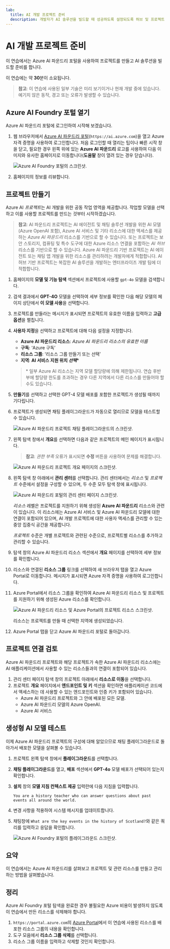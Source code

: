 ```yaml
---
lab:
  title: AI 개발 프로젝트 준비
  description: 개발자가 AI 솔루션을 빌드할 때 성공하도록 설정되도록 허브 및 프로젝트에서 클라우드 리소스를 구성하는 방법을 알아봅니다.
---
```


# AI 개발 프로젝트 준비

이 연습에서는 Azure AI 파운드리 포털을 사용하여 프로젝트를 만들고 AI 솔루션을 빌드할 준비를 합니다.

이 연습에는 약 **30**분이 소요됩니다.

> **참고**: 이 연습에 사용된 일부 기술은 미리 보기이거나 현재 개발 중에 있습니다. 예기치 않은 동작, 경고 또는 오류가 발생할 수 있습니다.

## Azure AI Foundry 포털 열기

Azure AI 파운드리 포털에 로그인하여 시작해 보겠습니다.

1. 웹 브라우저에서 [Azure AI 파운드리 포털](https://ai.azure.com)(`https://ai.azure.com`)을 열고 Azure 자격 증명을 사용하여 로그인합니다. 처음 로그인할 때 열리는 팁이나 빠른 시작 창을 닫고, 필요한 경우 왼쪽 위에 있는 **Azure AI 파운드리** 로고를 사용하여 다음 이미지와 유사한 홈페이지로 이동합니다(**도움말** 창이 열려 있는 경우 닫습니다).

    ![Azure AI Foundry 포털의 스크린샷.](./media/ai-foundry-home.png)

1. 홈페이지의 정보를 리뷰합니다.

## 프로젝트 만들기

Azure AI *프로젝트*는 AI 개발을 위한 공동 작업 영역을 제공합니다. 작업할 모델을 선택하고 이를 사용할 프로젝트를 만드는 것부터 시작하겠습니다.

> **참고**: AI 파운드리 프로젝트는 AI 에이전트 및 채팅 솔루션 개발을 위한 AI 모델(Azure OpenAI 포함), Azure AI 서비스 및 기타 리소스에 대한 액세스를 제공하는 *Azure AI 파운드리* 리소스를 기반으로 할 수 있습니다. 또는 프로젝트는 보안 스토리지, 컴퓨팅 및 특수 도구에 대한 Azure 리소스 연결을 포함하는 *AI 허브* 리소스를 기반으로 할 수 있습니다. Azure AI 파운드리 기반 프로젝트는 AI 에이전트 또는 채팅 앱 개발을 위한 리소스를 관리하려는 개발자에게 적합합니다. AI 허브 기반 프로젝트는 복잡한 AI 솔루션을 개발하는 엔터프라이즈 개발 팀에 더 적합합니다.

1. 홈페이지의 **모델 및 기능 탐색** 섹션에서 프로젝트에 사용할 `gpt-4o` 모델을 검색합니다.
1. 검색 결과에서 **GPT-4O** 모델을 선택하여 세부 정보를 확인한 다음 해당 모델의 페이지 상단에서 **이 모델 사용**을 선택합니다.
1. 프로젝트를 만들라는 메시지가 표시되면 프로젝트의 유효한 이름을 입력하고 **고급 옵션**을 펼칩니다.
1. **사용자 지정**을 선택하고 프로젝트에 대해 다음 설정을 지정합니다.
    - **Azure AI 파운드리 리소스**: *Azure AI 파운드리 리소스의 유효한 이름*
    - **구독**: ‘Azure 구독’
    - **리소스 그룹**: ‘리소스 그룹 만들기 또는 선택’
    - **지역**: **AI 서비스 지원 위치 *선택***\*

    > \* 일부 Azure AI 리소스는 지역 모델 할당량에 의해 제한됩니다. 연습 후반부에 할당량 한도를 초과하는 경우 다른 지역에서 다른 리소스를 만들어야 할 수도 있습니다.

1. **만들기**를 선택하고 선택한 GPT-4 모델 배포를 포함한 프로젝트가 생성될 때까지 기다립니다.
1. 프로젝트가 생성되면 채팅 플레이그라운드가 자동으로 열리므로 모델을 테스트할 수 있습니다.

    ![Azure AI 파운드리 프로젝트 채팅 플레이그라운드의 스크린샷.](./media/ai-foundry-chat-playground.png)

1. 왼쪽 탐색 창에서 **개요**를 선택하면 다음과 같은 프로젝트의 메인 페이지가 표시됩니다.

    > **참고**: *권한 부족* 오류가 표시되면 **수정** 버튼을 사용하여 문제를 해결합니다.

    ![Azure AI 파운드리 프로젝트 개요 페이지의 스크린샷.](./media/ai-foundry-project.png)

1. 왼쪽 탐색 창 아래에서 **관리 센터**를 선택합니다. 관리 센터에서는 *리소스* 및 *프로젝트* 수준에서 설정을 구성할 수 있으며, 두 수준 모두 탐색 창에 표시됩니다.

    ![Azure AI 파운드리 포털의 관리 센터 페이지 스크린샷.](./media/ai-foundry-management.png)

    *리소스* 레벨은 프로젝트를 지원하기 위해 생성된 **Azure AI 파운드리** 리소스와 관련이 있습니다. 이 리소스에는 Azure AI 서비스 및 Azure AI 파운드리 모델에 대한 연결이 포함되어 있으며, AI 개발 프로젝트에 대한 사용자 액세스를 관리할 수 있는 중앙 집중식 공간을 제공합니다.

    *프로젝트* 수준은 개별 프로젝트와 관련된 수준으로, 프로젝트별 리소스를 추가하고 관리할 수 있습니다.

1. 탐색 창의 Azure AI 파운드리 리소스 섹션에서 **개요** 페이지를 선택하여 세부 정보를 확인합니다.
1. 리소스와 연결된 **리소스 그룹** 링크를 선택하여 새 브라우저 탭을 열고 Azure Portal로 이동합니다. 메시지가 표시되면 Azure 자격 증명을 사용하여 로그인합니다.
1. Azure Portal에서 리소스 그룹을 확인하여 Azure AI 파운드리 리소스 및 프로젝트를 지원하기 위해 생성된 Azure 리소스를 확인합니다.

    ![Azure AI 파운드리 리소스 및 Azure Portal의 프로젝트 리소스 스크린샷.](./media/azure-portal-resources.png)

    리소스는 프로젝트를 만들 때 선택한 지역에 생성되었습니다.

1. Azure Portal 탭을 닫고 Azure AI 파운드리 포털로 돌아갑니다.

## 프로젝트 연결 검토

Azure AI 파운드리 프로젝트와 해당 프로젝트가 속한 Azure AI 파운드리 리소스에는 AI 애플리케이션에서 사용할 수 있는 리소스들과의 연결이 포함되어 있습니다.

1. 관리 센터 페이지 탐색 창의 프로젝트 아래에서 **리소스로 이동**을 선택합니다.
1. 프로젝트 **개요** 페이지에서 **엔드포인트 및 키** 섹션을 확인하면 애플리케이션 코드에서 액세스하는 데 사용할 수 있는 엔드포인트와 인증 키가 포함되어 있습니다.
    - Azure AI 파운드리 프로젝트와 그 안에 배포된 모든 모델.
    - Azure AI 파운드리 모델의 Azure OpenAI.
    - Azure AI 서비스

## 생성형 AI 모델 테스트

이제 Azure AI 파운드리 프로젝트의 구성에 대해 알았으므로 채팅 플레이그라운드로 돌아가서 배포한 모델을 살펴볼 수 있습니다.

1. 프로젝트 왼쪽 탐색 창에서 **플레이그라운드**를 선택합니다. 
1. **채팅 플레이그라운드**를 열고, **배포** 섹션에서 **GPT-4o** 모델 배포가 선택되어 있는지 확인합니다.
1. **설치** 창의 **모델 지침 컨텍스트 제공** 입력란에 다음 지침을 입력합니다.

    ```
   You are a history teacher who can answer questions about past events all around the world.
    ```

1. 변경 사항을 적용하여 시스템 메시지를 업데이트합니다.
1. 채팅창에 `What are the key events in the history of Scotland?`와 같은 쿼리를 입력하고 응답을 확인합니다.

    ![Azure AI Foundry 포털의 플레이그라운드 스크린샷.](./media/ai-foundry-playground.png)

## 요약

이 연습에서는 Azure AI 파운드리를 살펴보고 프로젝트 및 관련 리소스를 만들고 관리하는 방법을 살펴봤습니다.

## 정리

Azure AI Foundry 포털 탐색을 완료한 경우 불필요한 Azure 비용이 발생하지 않도록 이 연습에서 만든 리소스를 삭제해야 합니다.

1. `https://portal.azure.com`의 [Azure Portal](https://portal.azure.com)에서 이 연습에 사용된 리소스를 배포한 리소스 그룹의 내용을 확인합니다.
1. 도구 모음에서 **리소스 그룹 삭제**를 선택합니다.
1. 리소스 그룹 이름을 입력하고 삭제할 것인지 확인합니다.
